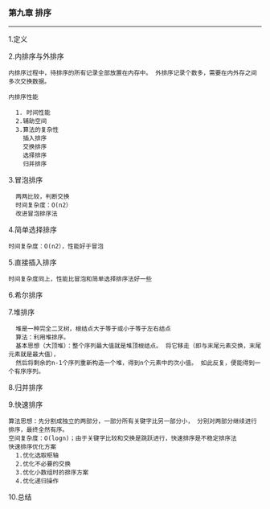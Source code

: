 ### 第九章 排序
***
1.定义

2.内排序与外排序
  ```
  内排序过程中，待排序的所有记录全部放置在内存中。 外排序记录个数多，需要在内外存之间多次交换数据。
 
  内排序性能
  
    1. 时间性能
    2.辅助空间
    3.算法的复杂性
      插入排序
      交换排序
      选择排序
      归并排序
  ```    
3.冒泡排序
```
  两两比较，判断交换
  时间复杂度：O(n2）
  改进冒泡排序法
```
4.简单选择排序
 ```
 时间复杂度：O(n2），性能好于冒泡
```
5.直接插入排序
  ```
  时间复杂度同上，性能比冒泡和简单选择排序法好一些
```
6.希尔排序

7.堆排序
```
  堆是一种完全二叉树，根结点大于等于或小于等于左右结点
  算法：利用堆排序。
  基本思想（大顶堆）：整个序列最大值就是堆顶根结点。 将它移走（即与末尾元素交换，末尾元素就是最大值）， 
  然后将剩余的n-1个序列重新构造一个堆，得到n个元素中的次小值。 如此反复，便能得到一个有序序列。
```
8.归并排序

9.快速排序
  ```
  算法思想：先分割成独立的两部分，一部分所有关键字比另一部分小， 分别对两部分继续进行排序，最终全然有序。
  空间复杂度：O(logn)；由于关键字比较和交换是跳跃进行，快速排序是不稳定排序法
  快速排序优化方案
    1.优化选取枢轴
    2.优化不必要的交换
    3.优化小数组时的排序方案
    4.优化递归操作
  ```
10.总结







